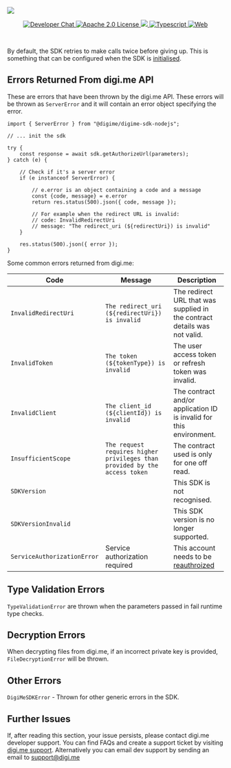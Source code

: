 ![](https://securedownloads.digi.me/partners/digime/SDKReadmeBanner.png)
<p align="center">
    <a href="https://developers.digi.me/slack/join">
        <img src="https://img.shields.io/badge/chat-slack-blueviolet.svg" alt="Developer Chat">
    </a>
    <a href="LICENSE">
        <img src="https://img.shields.io/badge/license-apache 2.0-blue.svg" alt="Apache 2.0 License">
    </a>
    <a href="#">
    	<img src="https://img.shields.io/badge/build-passing-brightgreen.svg">
    </a>
    <a href="https://www.typescriptlang.org/">
        <img src="https://img.shields.io/badge/language-typescript-ff69b4.svg" alt="Typescript">
    </a>
    <a href="https://developers.digi.me/">
        <img src="https://img.shields.io/badge/web-digi.me-red.svg" alt="Web">
    </a>
</p>

<br>

By default, the SDK retries to make calls twice before giving up. This is something that can be configured when the SDK is [initialised](./initialise-sdk.html).

## Errors Returned From digi.me API

These are errors that have been thrown by the digi.me API. These errors will be thrown as `ServerError` and it will contain an error object specifying the error.

```
import { ServerError } from "@digime/digime-sdk-nodejs";

// ... init the sdk

try {
    const response = await sdk.getAuthorizeUrl(parameters);
} catch (e) {

    // Check if it's a server error
    if (e instanceof ServerError) {

        // e.error is an object containing a code and a message
        const {code, message} = e.error
        return res.status(500).json({ code, message });

        // For example when the redirect URL is invalid:
        // code: InvalidRedirectUri
        // message: "The redirect_uri (${redirectUri}) is invalid"
    }

    res.status(500).json({ error });
}
```

Some common errors returned from digi.me:

| Code | Message | Description |
|-|-|-|
| `InvalidRedirectUri` | `The redirect_uri (${redirectUri}) is invalid` | The redirect URL that was supplied in the contract details was not valid. |
| `InvalidToken` | `The token (${tokenType}) is invalid` | The user access token or refresh token was invalid. |
| `InvalidClient` | `The client_id (${clientId}) is invalid` | The contract and/or application ID is invalid for this environment. |
| `InsufficientScope` | `The request requires higher privileges than provided by the access token` | The contract used is only for one off read. |
| `SDKVersion` | | This SDK is not recognised. |
| `SDKVersionInvalid` | | This SDK version is no longer supported. |
| `ServiceAuthorizationError` | Service authorization required | This account needs to be [reauthroized](./reauthorize-account.html) |



## Type Validation Errors

`TypeValidationError` are thrown when the parameters passed in fail runtime type checks.


## Decryption Errors

When decrypting files from digi.me, if an incorrect private key is provided, `FileDecryptionError` will be thrown.


## Other Errors

`DigiMeSDKError` - Thrown for other generic errors in the SDK.


## Further Issues

If, after reading this section, your issue persists, please contact digi.me developer support. You can find FAQs and create a support ticket by visiting [digi.me support](http://digi.me/support). Alternatively you can email dev support by sending an email to support@digi.me
